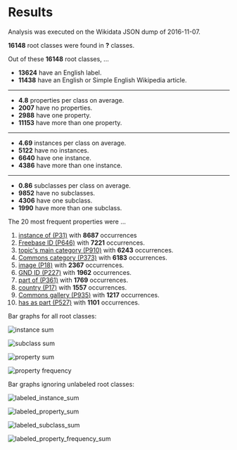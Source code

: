 # Results

Analysis was executed on the Wikidata JSON dump of 2016-11-07.

**16148** root classes were found in **?** classes.

Out of these **16148** root classes, ...

* **13624** have an English label.
* **11438** have an English or Simple English Wikipedia article.

---

* **4.8** properties per class on average.
* **2007** have no properties.
* **2988** have one property.
* **11153** have more than one property.

---

* **4.69** instances per class on average.
* **5122** have no instances.
* **6640** have one instance.
* **4386** have more than one instance.

---

* **0.86** subclasses per class on average.
* **9852** have no subclasses.
* **4306** have one subclass.
* **1990** have more than one subclass.

The 20 most frequent properties were ...

1. [instance of (P31)](https://www.wikidata.org/wiki/Property:P31) with **8687** occurrences
2. [Freebase ID (P646)](https://www.wikidata.org/wiki/Property:P646) with **7221** occurrences.
3. [topic's main category (P910)](https://www.wikidata.org/wiki/Property:P910) with **6243** occurrences.
4. [Commons category (P373)](https://www.wikidata.org/wiki/Property:P373) with **6183** occurrences.
5. [image (P18)](https://www.wikidata.org/wiki/Property:P18) with **2367** occurrences.
6. [GND ID (P227)](https://www.wikidata.org/wiki/Property:P227) with **1962** occurrences.
7. [part of (P361)](https://www.wikidata.org/wiki/Property:P361) with **1769** occurrences.
8. [country (P17)](https://www.wikidata.org/wiki/Property:P17) with **1557** occurrences.
9. [Commons gallery (P935)](https://www.wikidata.org/wiki/Property:P935) with **1217** occurrences.
10. [has as part (P527)](https://www.wikidata.org/wiki/Property:P527) with **1101** occurrences.

Bar graphs for all root classes:


![instance sum]


![subclass sum]


![property sum]


![property frequency]


Bar graphs ignoring unlabeled root classes:


![labeled_instance_sum]


![labeled_property_sum]


![labeled_subclass_sum]


![labeled_property_frequency_sum] 


[instance sum]: https://github.com/AlexBaier/bachelorthesis/blob/master/data_analysis/output/instance_sum_20161107.png
[property sum]: https://github.com/AlexBaier/bachelorthesis/blob/master/data_analysis/output/property_sum_20161107.png
[subclass sum]: https://github.com/AlexBaier/bachelorthesis/blob/master/data_analysis/output/subclass_sum_20161107.png
[property frequency]: https://github.com/AlexBaier/bachelorthesis/blob/master/data_analysis/output/property_frequency_20161107.png

[labeled_instance_sum]: https://github.com/AlexBaier/bachelorthesis/blob/master/data_analysis/output/labeled_instance_sum_20161107.png
[labeled_property_sum]: https://github.com/AlexBaier/bachelorthesis/blob/master/data_analysis/output/labeled_property_sum_20161107.png
[labeled_subclass_sum]: https://github.com/AlexBaier/bachelorthesis/blob/master/data_analysis/output/labeled_subclass_sum_20161107.png
[labeled_property_frequency_sum]: https://github.com/AlexBaier/bachelorthesis/blob/master/data_analysis/output/labeled_property_frequency_20161107.png
